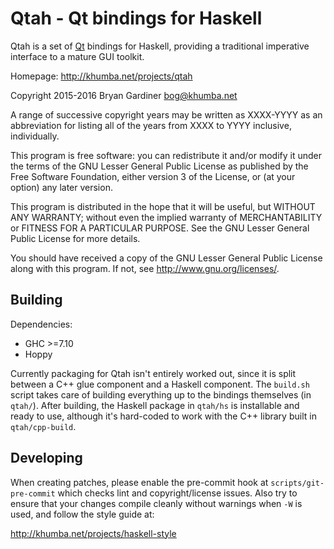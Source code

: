 # Qtah - Qt bindings for Haskell

Qtah is a set of [Qt](https://www.qt.io/) bindings for Haskell, providing a
traditional imperative interface to a mature GUI toolkit.

Homepage: http://khumba.net/projects/qtah

Copyright 2015-2016 Bryan Gardiner <bog@khumba.net>

A range of successive copyright years may be written as XXXX-YYYY as an
abbreviation for listing all of the years from XXXX to YYYY inclusive,
individually.

This program is free software: you can redistribute it and/or modify
it under the terms of the GNU Lesser General Public License as published by
the Free Software Foundation, either version 3 of the License, or
(at your option) any later version.

This program is distributed in the hope that it will be useful,
but WITHOUT ANY WARRANTY; without even the implied warranty of
MERCHANTABILITY or FITNESS FOR A PARTICULAR PURPOSE.  See the
GNU Lesser General Public License for more details.

You should have received a copy of the GNU Lesser General Public License
along with this program.  If not, see <http://www.gnu.org/licenses/>.

## Building

Dependencies:

- GHC >=7.10
- Hoppy

Currently packaging for Qtah isn't entirely worked out, since it is split
between a C++ glue component and a Haskell component.  The `build.sh` script
takes care of building everything up to the bindings themselves (in `qtah/`).
After building, the Haskell package in `qtah/hs` is installable and ready to
use, although it's hard-coded to work with the C++ library built in
`qtah/cpp-build`.

## Developing

When creating patches, please enable the pre-commit hook at
`scripts/git-pre-commit` which checks lint and copyright/license issues.  Also
try to ensure that your changes compile cleanly without warnings when `-W` is
used, and follow the style guide at:

http://khumba.net/projects/haskell-style
